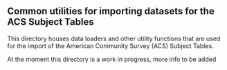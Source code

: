 ## Common utilities for importing datasets for the ACS Subject Tables

This directory houses data loaders and other utility functions that are used for
the import of the American Community Survey (ACS) Subject Tables.

At the moment this directory is a work in progress, more info to be added
